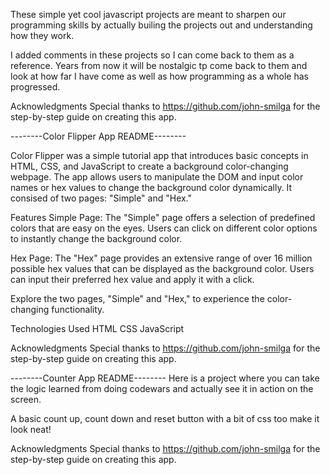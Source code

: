 These simple yet cool javascript projects are meant to sharpen our programming skills by actually builing the projects out and understanding how they work.

I added comments in these projects so I can come back to them as a reference. Years from now it will be nostalgic tp come back to them and look at how far I have come as well as how programming as a whole has progressed.

Acknowledgments
Special thanks to https://github.com/john-smilga for the step-by-step guide on creating this app.

--------Color Flipper App README--------

Color Flipper was a simple tutorial app that introduces basic concepts in HTML, CSS, and JavaScript to create a background color-changing webpage. The app allows users to manipulate the DOM and input color names or hex values to change the background color dynamically. It consised of two pages: "Simple" and "Hex."

Features
Simple Page: The "Simple" page offers a selection of predefined colors that are easy on the eyes. Users can click on different color options to instantly change the background color.

Hex Page: The "Hex" page provides an extensive range of over 16 million possible hex values that can be displayed as the background color. Users can input their preferred hex value and apply it with a click.

Explore the two pages, "Simple" and "Hex," to experience the color-changing functionality.

Technologies Used
HTML
CSS
JavaScript

Acknowledgments
Special thanks to https://github.com/john-smilga for the step-by-step guide on creating this app.

--------Counter App README--------
Here is a project where you can take the logic learned from doing codewars and actually see it in action on the screen.

A basic count up, count down and reset button with a bit of css too make it look neat!

Acknowledgments
Special thanks to https://github.com/john-smilga for the step-by-step guide on creating this app.
